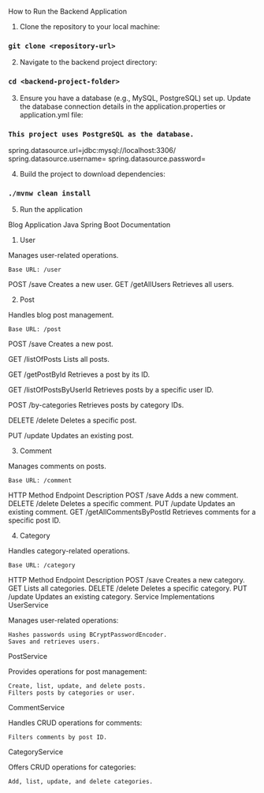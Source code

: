 How to Run the Backend Application

1) Clone the repository to your local machine:

### `git clone <repository-url>`

2) Navigate to the backend project directory:

### `cd <backend-project-folder>`

3) Ensure you have a database (e.g., MySQL, PostgreSQL) set up. Update the database connection details in the application.properties or application.yml file:

### `This project uses PostgreSQL as the database.`

spring.datasource.url=jdbc:mysql://localhost:3306/<database-name>
spring.datasource.username=<username>
spring.datasource.password=<password>

4) Build the project to download dependencies:
### `./mvnw clean install`

5) Run the application


Blog Application Java Spring Boot Documentation


1. User

Manages user-related operations.

    Base URL: /user

POST	/save	Creates a new user.
GET	/getAllUsers	Retrieves all users.

2. Post

Handles blog post management.

    Base URL: /post


POST	/save	Creates a new post.

GET	/listOfPosts	Lists all posts.

GET	/getPostById	Retrieves a post by its ID.

GET	/listOfPostsByUserId	Retrieves posts by a specific user ID.

POST	/by-categories	Retrieves posts by category IDs.

DELETE	/delete	Deletes a specific post.

PUT	/update	Updates an existing post.

3. Comment

Manages comments on posts.

    Base URL: /comment

HTTP Method	Endpoint	Description
POST	/save	Adds a new comment.
DELETE	/delete	Deletes a specific comment.
PUT	/update	Updates an existing comment.
GET	/getAllCommentsByPostId	Retrieves comments for a specific post ID.

4. Category

Handles category-related operations.

    Base URL: /category

HTTP Method	Endpoint	Description
POST	/save	Creates a new category.
GET		Lists all categories.
DELETE	/delete	Deletes a specific category.
PUT	/update	Updates an existing category.
Service Implementations
UserService

Manages user-related operations:

    Hashes passwords using BCryptPasswordEncoder.
    Saves and retrieves users.

PostService

Provides operations for post management:

    Create, list, update, and delete posts.
    Filters posts by categories or user.

CommentService

Handles CRUD operations for comments:

    Filters comments by post ID.

CategoryService

Offers CRUD operations for categories:

    Add, list, update, and delete categories.
